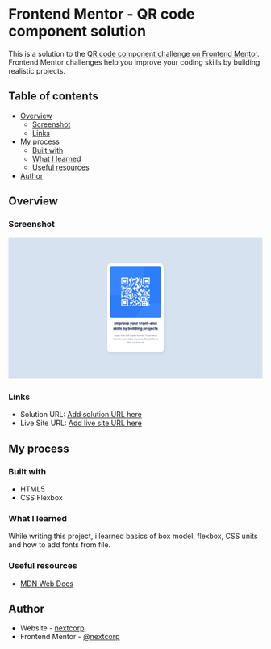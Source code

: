 # Frontend Mentor - QR code component solution

This is a solution to the [QR code component challenge on Frontend Mentor](https://www.frontendmentor.io/challenges/qr-code-component-iux_sIO_H). Frontend Mentor challenges help you improve your coding skills by building realistic projects. 

## Table of contents

- [Overview](#overview)
  - [Screenshot](#screenshot)
  - [Links](#links)
- [My process](#my-process)
  - [Built with](#built-with)
  - [What I learned](#what-i-learned)
  - [Useful resources](#useful-resources)
- [Author](#author)


## Overview

### Screenshot

![](./screenshot.png)


### Links

- Solution URL: [Add solution URL here](https://your-solution-url.com)
- Live Site URL: [Add live site URL here](https://your-live-site-url.com)

## My process

### Built with

- HTML5
- CSS Flexbox


### What I learned

While writing this project, i learned basics of box model, flexbox, CSS units and how to add fonts from file.


### Useful resources

- [MDN Web Docs](https://developer.mozilla.org/en-US/docs/Web/CSS)

## Author

- Website - [nextcorp](https://nextcorp.github.io/)
- Frontend Mentor - [@nextcorp](https://www.frontendmentor.io/profile/nextcorp)


